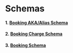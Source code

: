 # Schemas

#### 1. [Booking AKA/Alias Schema](../users/schemas/booking-akaalias-data.md)
#### 2. [Booking Charge Schema](../users/schemas/booking-charging-data.md)
#### 3. [Booking Schema](../users/schemas/booking-data.md)
